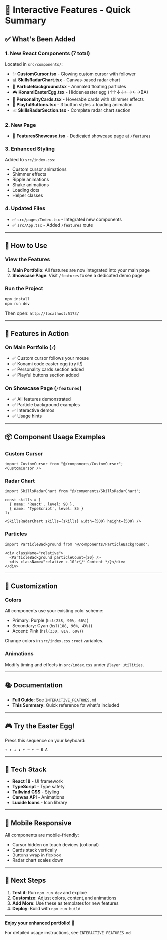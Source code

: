 # 🎨 Interactive Features - Quick Summary

## ✅ What's Been Added

### 1. **New React Components** (7 total)
Located in `src/components/`:

- ✨ **CustomCursor.tsx** - Glowing custom cursor with follower
- 📊 **SkillsRadarChart.tsx** - Canvas-based radar chart
- 🌟 **ParticleBackground.tsx** - Animated floating particles
- 🎮 **KonamiEasterEgg.tsx** - Hidden easter egg (↑↑↓↓←→←→BA)
- 💫 **PersonalityCards.tsx** - Hoverable cards with shimmer effects
- 🎯 **PlayfulButtons.tsx** - 3 button styles + loading animation
- 📈 **SkillsRadarSection.tsx** - Complete radar chart section

### 2. **New Page**
- 🎪 **FeaturesShowcase.tsx** - Dedicated showcase page at `/features`

### 3. **Enhanced Styling**
Added to `src/index.css`:
- Custom cursor animations
- Shimmer effects
- Ripple animations
- Shake animations
- Loading dots
- Helper classes

### 4. **Updated Files**
- ✅ `src/pages/Index.tsx` - Integrated new components
- ✅ `src/App.tsx` - Added `/features` route

---

## 🚀 How to Use

### View the Features
1. **Main Portfolio**: All features are now integrated into your main page
2. **Showcase Page**: Visit `/features` to see a dedicated demo page

### Run the Project
```bash
npm install
npm run dev
```

Then open: `http://localhost:5173/`

---

## 🎯 Features in Action

### On Main Portfolio (`/`)
- ✅ Custom cursor follows your mouse
- ✅ Konami code easter egg (try it!)
- ✅ Personality cards section added
- ✅ Playful buttons section added

### On Showcase Page (`/features`)
- ✅ All features demonstrated
- ✅ Particle background examples
- ✅ Interactive demos
- ✅ Usage hints

---

## 📦 Component Usage Examples

### Custom Cursor
```tsx
import CustomCursor from "@/components/CustomCursor";
<CustomCursor />
```

### Radar Chart
```tsx
import SkillsRadarChart from "@/components/SkillsRadarChart";

const skills = [
  { name: 'React', level: 90 },
  { name: 'TypeScript', level: 85 }
];

<SkillsRadarChart skills={skills} width={500} height={500} />
```

### Particles
```tsx
import ParticleBackground from "@/components/ParticleBackground";

<div className="relative">
  <ParticleBackground particleCount={20} />
  <div className="relative z-10">{/* Content */}</div>
</div>
```

---

## 🎨 Customization

### Colors
All components use your existing color scheme:
- Primary: Purple (`hsl(258, 90%, 66%)`)
- Secondary: Cyan (`hsl(188, 96%, 43%)`)
- Accent: Pink (`hsl(330, 81%, 60%)`)

Change colors in `src/index.css` `:root` variables.

### Animations
Modify timing and effects in `src/index.css` under `@layer utilities`.

---

## 📚 Documentation

- **Full Guide**: See `INTERACTIVE_FEATURES.md`
- **This Summary**: Quick reference for what's included

---

## 🎮 Try the Easter Egg!

Press this sequence on your keyboard:
```
↑ ↑ ↓ ↓ ← → ← → B A
```

---

## 🔧 Tech Stack

- **React 18** - UI framework
- **TypeScript** - Type safety
- **Tailwind CSS** - Styling
- **Canvas API** - Animations
- **Lucide Icons** - Icon library

---

## 📱 Mobile Responsive

All components are mobile-friendly:
- Cursor hidden on touch devices (optional)
- Cards stack vertically
- Buttons wrap in flexbox
- Radar chart scales down

---

## 🎉 Next Steps

1. **Test it**: Run `npm run dev` and explore
2. **Customize**: Adjust colors, content, and animations
3. **Add More**: Use these as templates for new features
4. **Deploy**: Build with `npm run build`

---

**Enjoy your enhanced portfolio! 🚀**

For detailed usage instructions, see `INTERACTIVE_FEATURES.md`
